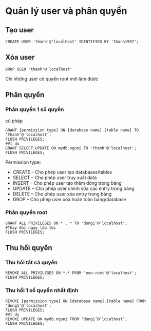 # Quản lý user và phân quyền
## Tạo user
```
CREATE USER 'thanh'@'localhost' IDENTIFIED BY 'thanh1997';
```
## Xóa user
```
DROP USER 'thanh'@'localhost'
```
Chỉ những user có quyền root mới làm được

## Phân quyền
### Phân quyền 1 số quyền
cú pháp
```
GRANT [permission type] ON [database name].[table name] TO ‘thanh’@'localhost’;
FLUSH PRIVILEGES;
#Ví dụ
GRANT SELECT,UPDATE ON mydb.nguoi TO 'thanh'@'localhost';
FLUSH PRIVILEGES;
```
Permission type:
* CREATE – Cho phép user tạo databases/tables
* SELECT – Cho phép user truy xuất data
* INSERT – Cho phép user tạo thêm dòng trong bảng
* UPDATE – Cho phép user chỉnh sửa các entry trong bảng
* DELETE – Cho phép user xóa entry trong bảng
* DROP – Cho phép user xóa hoàn toàn bảng/database

### Phân quyền root 
```
GRANT ALL PRIVILEGES ON * . * TO 'dung1'@'localhost';
#Thay đổi ngay lập tức
FLUSH PRIVILEGES;
```
## Thu hồi quyền
### Thu hồi tất cả quyền
```
REVOKE ALL PRIVILEGES ON *.* FROM 'non-root'@'localhost';
FLUSH PRIVILEGES;
```
### Thu hồi 1 số quyền nhất định
```
REVOKE [permission type] ON [database name].[table name] FROM ‘dung1’@‘localhost’;
FLUSH PRIVILEGES;
#Ví dụ
REVOKE UPDATE ON mydb.nguoi FROM ‘dung1’@‘localhost’;
FLUSH PRIVILEGES;
```
